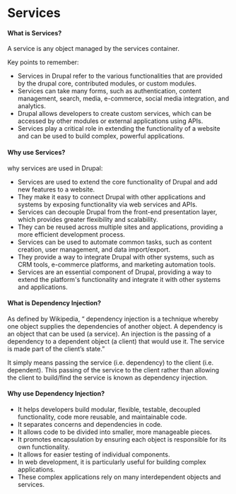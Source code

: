 # Services #
#### What is Services? ####
A service is any object managed by the services container.

Key points to remember:
- Services in Drupal refer to the various functionalities that are provided by the drupal core, contributed modules, or custom modules.
- Services can take many forms, such as authentication, content management, search, media, e-commerce, social media integration, and analytics.
- Drupal allows developers to create custom services, which can be accessed by other modules or external applications using APIs.
- Services play a critical role in extending the functionality of a website and can be used to build complex, powerful applications.

#### Why use Services? ####
why services are used in Drupal:

- Services are used to extend the core functionality of Drupal and add new features to a website.
- They make it easy to connect Drupal with other applications and systems by exposing functionality via web services and APIs.
- Services can decouple Drupal from the front-end presentation layer, which provides greater flexibility and scalability.
- They can be reused across multiple sites and applications, providing a more efficient development process.
- Services can be used to automate common tasks, such as content creation, user management, and data import/export.
- They provide a way to integrate Drupal with other systems, such as CRM tools, e-commerce platforms, and marketing automation tools.
- Services are an essential component of Drupal, providing a way to extend the platform's functionality and integrate it with other systems and applications.

#### What is Dependency Injection? ####
As defined by Wikipedia, “ dependency injection is a technique whereby one object supplies the dependencies of another object. A dependency is an object that can be used (a service). An injection is the passing of a dependency to a dependent object (a client) that would use it. The service is made part of the client’s state.”

It simply means passing the service (i.e. dependency) to the client (i.e. dependent). This passing of the service to the client rather than allowing the client to build/find the service is known as dependency injection.

#### Why use Dependency Injection? ####
- It helps developers build modular, flexible, testable, decoupled functionality, code more reusable, and maintainable code.
- It separates concerns and dependencies in code.
- It allows code to be divided into smaller, more manageable pieces.
- It promotes encapsulation by ensuring each object is responsible for its own functionality.
- It allows for easier testing of individual components.
- In web development, it is particularly useful for building complex applications.
- These complex applications rely on many interdependent objects and services.
